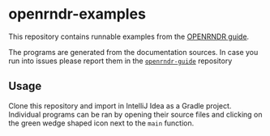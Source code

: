 # openrndr-examples

This repository contains runnable examples from the [OPENRNDR guide](https://guide.openrndr.org).

The programs are generated from the documentation sources. In case you run into issues please report them in the [`openrndr-guide`](https://github.com/openrndr/openrndr-guide) repository


## Usage 

Clone this repository and import in IntelliJ Idea as a Gradle project. Individual programs can be ran by opening their source files
and clicking on the green wedge shaped icon next to the `main` function.

   